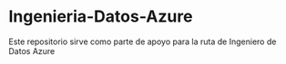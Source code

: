 # Ingenieria-Datos-Azure
Este repositorio sirve como parte de apoyo para la ruta de Ingeniero de Datos Azure
